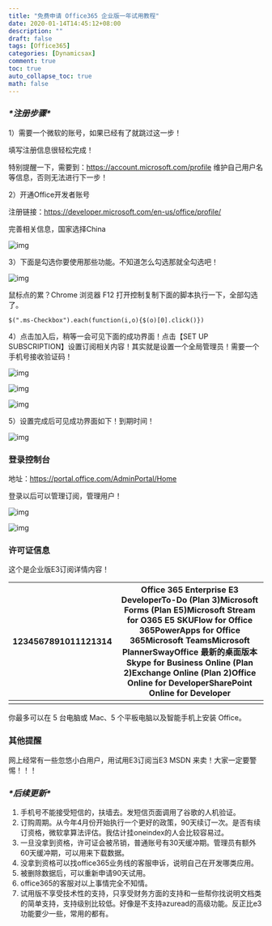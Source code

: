 ```yaml
---
title: "免费申请 Office365 企业版一年试用教程"
date: 2020-01-14T14:45:12+08:00
description: ""
draft: false
tags: [Office365]
categories: [Dynamicsax]
comment: true
toc: true
auto_collapse_toc: true
math: false
---
```


<!--more-->

### ***\*注册步骤\****

1）需要一个微软的账号，如果已经有了就跳过这一步！

填写注册信息很轻松完成！

特别提醒一下，需要到：https://account.microsoft.com/profile  维护自己用户名等信息，否则无法进行下一步！

2）开通Office开发者账号

注册链接：https://developer.microsoft.com/en-us/office/profile/

完善相关信息，国家选择China

![img](https://nashome-image-bucket.oss-accelerate.aliyuncs.com/Images/Office365/1.jpg)

3）下面是勾选你要使用那些功能。不知道怎么勾选那就全勾选吧！

![img](https://nashome-image-bucket.oss-accelerate.aliyuncs.com/Images/Office365/2.jpg)

鼠标点的累？Chrome 浏览器 F12 打开控制复制下面的脚本执行一下，全部勾选了。

```
$(".ms-Checkbox").each(function(i,o){$(o)[0].click()})
```

4）点击加入后，稍等一会可见下面的成功界面！点击【SET UP SUBSCRIPTION】设置订阅相关内容！其实就是设置一个全局管理员！需要一个手机号接收验证码！

![img](https://nashome-image-bucket.oss-accelerate.aliyuncs.com/Images/Office365/3.jpg)

![img](https://nashome-image-bucket.oss-accelerate.aliyuncs.com/Images/Office365/4.jpg)

![img](https://nashome-image-bucket.oss-accelerate.aliyuncs.com/Images/Office365/5.jpg)

5）设置完成后可见成功界面如下！到期时间！

![img](https://nashome-image-bucket.oss-accelerate.aliyuncs.com/Images/Office365/6.jpg)

### **登录控制台**

地址：https://portal.office.com/AdminPortal/Home

登录以后可以管理订阅，管理用户！

![img](https://nashome-image-bucket.oss-accelerate.aliyuncs.com/Images/Office365/7.jpg)

![img](https://nashome-image-bucket.oss-accelerate.aliyuncs.com/Images/Office365/8.jpg)

### **许可证信息**

这个是企业版E3订阅详情内容！

| 1234567891011121314 | Office 365 Enterprise E3 DeveloperTo-Do (Plan 3)Microsoft Forms (Plan E5)Microsoft Stream for O365 E5 SKUFlow for Office 365PowerApps for Office 365Microsoft TeamsMicrosoft PlannerSwayOffice 最新的桌面版本Skype for Business Online (Plan 2)Exchange Online (Plan 2)Office Online for DeveloperSharePoint Online for Developer |
| ------------------- | ------------------------------------------------------------ |
|                     |                                                              |

你最多可以在 5 台电脑或 Mac、5 个平板电脑以及智能手机上安装 Office。

### **其他提醒**

网上经常有一些忽悠小白用户，用试用E3订阅当E3 MSDN 来卖！大家一定要警惕！！！

### ***\*后续更新\****

1. 手机号不能接受短信的，扶墙去。发短信页面调用了谷歌的人机验证。
2. 订购周期。从今年4月份开始执行一个更好的政策，90天续订一次。是否有续订资格，微软拿算法评估。我估计挂oneindex的人会比较容易过。
3. 一旦没拿到资格，许可证会被吊销，普通账号有30天缓冲期。管理员有额外60天缓冲期，可以用来下载数据。
4. 没拿到资格可以找office365业务线的客服申诉，说明自己在开发哪类应用。
5. 被删除数据后，可以重新申请90天试用。
6. office365的客服对以上事情完全不知情。
7. 试用版不享受技术性的支持，只享受财务方面的支持和一些帮你找说明文档类的简单支持，支持级别比较低。好像是不支持azuread的高级功能。反正比e3功能要少一些，常用的都有。